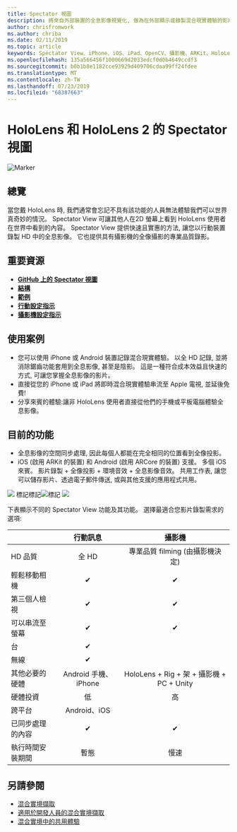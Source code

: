 ```yaml
---
title: Spectator 視圖
description: 將來自外部裝置的全息影像視覺化, 做為在外部顯示或錄製混合現實體驗的影片時, 展現混合現實體驗的方法。
author: chrisfromwork
ms.author: chriba
ms.date: 02/11/2019
ms.topic: article
keywords: Spectator View、iPhone、iOS、iPad、OpenCV、攝影機、ARKit、HoloLens、Mixed Reality、MixedRealityToolkit、示範、記錄
ms.openlocfilehash: 135a566456f1000669d2033edcf0d0b4649ccdf3
ms.sourcegitcommit: b0b1b8e1182cce93929d409706cdaa99ff24fdee
ms.translationtype: MT
ms.contentlocale: zh-TW
ms.lasthandoff: 07/23/2019
ms.locfileid: "68387663"
---
```

# <a name="spectator-view-for-hololens-and-hololens-2"></a>HoloLens 和 HoloLens 2 的 Spectator 視圖

![Marker](images/SpecViewPhoneHero.jpg)

## <a name="overview"></a>總覽

當您戴 HoloLens 時, 我們通常會忘記不具有該功能的人員無法體驗我們可以世界真奇妙的情況。 Spectator View 可讓其他人在2D 螢幕上看到 HoloLens 使用者在世界中看到的內容。
Spectator View 提供快速且實惠的方法, 讓您以行動裝置錄製 HD 中的全息影像。 它也提供具有攝影機的全像攝影的專業品質錄影。

## <a name="key-resources"></a>重要資源

* [**GitHub 上的 Spectator 視圖**](https://github.com/microsoft/MixedReality-SpectatorView)
* [**結構**](https://github.com/microsoft/MixedReality-SpectatorView/blob/master/doc/SpectatorView.Architecture.md)
* [**範例**](https://github.com/microsoft/MixedReality-SpectatorView/tree/master/samples)
* [**行動設定指示**](https://github.com/microsoft/MixedReality-SpectatorView/blob/master/doc/SpectatorView.Setup.md)
* [**攝影機設定指示**](https://github.com/microsoft/MixedReality-SpectatorView/blob/master/doc/SpectatorView.Setup.VideoCamera.md)

## <a name="use-cases"></a>使用案例
* 您可以使用 iPhone 或 Android 裝置記錄混合現實體驗。 以全 HD 記錄, 並將消除鋸齒功能套用到全息影像, 甚至是陰影。 這是一種符合成本效益且快速的方式, 可讓您掌握全息影像的影片。
* 直接從您的 iPhone 或 iPad 將即時混合現實體驗串流至 Apple 電視, 並延後免費!
* 分享來賓的體驗:讓非 HoloLens 使用者直接從他們的手機或平板電腦體驗全息影像。

## <a name="current-features"></a>目前的功能

* 全息影像的空間同步處理, 因此每個人都能在完全相同的位置看到全像投影。
* iOS (啟用 ARKit 的裝置) 和 Android (啟用 ARCore 的裝置) 支援。
多個 iOS 來賓。
影片錄製 + 全像投影 + 環境音效 + 全息影像音效。
共用工作表, 讓您可以儲存影片、透過電子郵件傳送, 或與其他支援的應用程式共用。

![](images/SpecViewPhoneDemo.jpg)
標記標記![標記](images/hololensspectatorview-500px.jpg) ![](images/spectatorview-300px.png)

下表顯示不同的 Spectator View 功能及其功能。 選擇最適合您影片錄製需求的選項:

|                                      | 行動訊息                  |                    攝影機              |
|--------------------------------------|:-----------------------:|:-------------------------------------------:|
| HD 品質                           |         全 HD         |        專業品質 filming (由攝影機決定)      |
| 輕鬆移動相機                 |            ✔            |                      ✔                      |
| 第三個人檢視                    |            ✔            |                      ✔                      |
| 可以串流至螢幕           |            ✔            |                      ✔                      |
| 台                             |            ✔            |                                             |
| 無線                             |            ✔            |                                             |
| 其他必要的硬體         |     Android 手機、iPhone    | HoloLens + Rig + 架 + 攝影機 + PC + Unity |
| 硬體投資                  |           低            |                     高                    |
| 跨平台                       |           Android、iOS   |                                             |
| 已同步處理的內容                 |            ✔            |                      ✔                      |
| 執行時間安裝期間               |         暫態          |                     慢速                    |
## <a name="see-also"></a>另請參閱

* [混合實境擷取](mixed-reality-capture.md) 
* [適用於開發人員的混合實境擷取](mixed-reality-capture-for-developers.md)
* [混合實境中的共用體驗](shared-experiences-in-mixed-reality.md)
